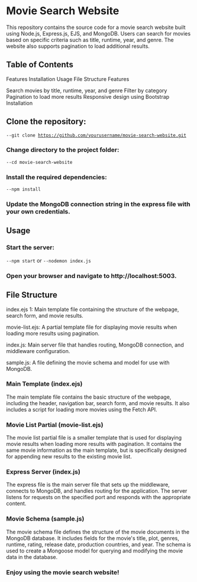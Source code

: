 <h1>Movie Search Website</h1>

This repository contains the source code for a movie search website built using Node.js, Express.js, EJS, and MongoDB. Users can search for movies based on specific criteria such as title, runtime, year, and genre. The website also supports pagination to load additional results.

<h2>Table of Contents</h2>

Features
Installation
Usage
File Structure
Features

Search movies by title, runtime, year, and genre
Filter by category
Pagination to load more results
Responsive design using Bootstrap
Installation

<h2>Clone the repository:</h2>

<code>--git clone https://github.com/yourusername/movie-search-website.git</code>

<h3>Change directory to the project folder:</h3>

<code>--cd movie-search-website</code>

<h3>Install the required dependencies:</h3>

<code>--npm install</code>

<h3>Update the MongoDB connection string in the express file with your own credentials.</h3>

<h2>Usage</h2>

<h3>Start the server:</h3>

<code>--npm start</code>
or
<code>--nodemon index.js</code>

<h3>Open your browser and navigate to http://localhost:5003.</h3>

<h2>File Structure</h2>

<p>index.ejs 1: Main template file containing the structure of the webpage, search form, and movie results.</p>
<p>movie-list.ejs: A partial template file for displaying movie results when loading more results using pagination.</p>
<p>index.js: Main server file that handles routing, MongoDB connection, and middleware configuration.</p>
<p>sample.js: A file defining the movie schema and model for use with MongoDB.</p>
<h3>Main Template (index.ejs)</h3>
The main template file contains the basic structure of the webpage, including the header, navigation bar, search form, and movie results. It also includes a script for loading more movies using the Fetch API.

<h3>Movie List Partial (movie-list.ejs)</h3>
<p>The movie list partial file is a smaller template that is used for displaying movie results when loading more results with pagination. It contains the same movie information as the main template, but is specifically designed for appending new results to the existing movie list.</p>

<h3>Express Server (index.js)</h3>
<p>The express file is the main server file that sets up the middleware, connects to MongoDB, and handles routing for the application. The server listens for requests on the specified port and responds with the appropriate content.</p>

<h3>Movie Schema (sample.js)</h3>
<p>The movie schema file defines the structure of the movie documents in the MongoDB database. It includes fields for the movie's title, plot, genres, runtime, rating, release date, production countries, and year. The schema is used to create a Mongoose model for querying and modifying the movie data in the database.</p>

<h3>Enjoy using the movie search website!<h3>
